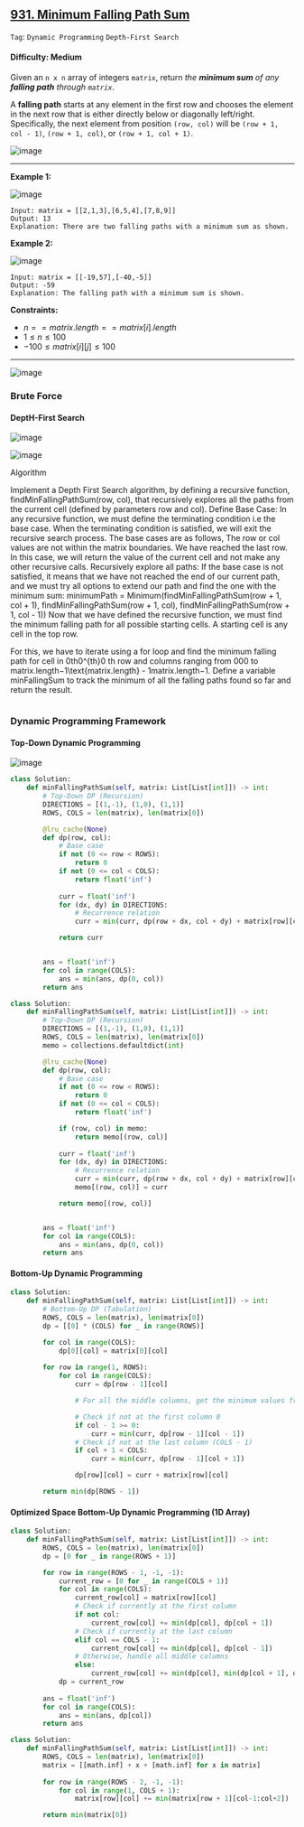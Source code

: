 ## [931. Minimum Falling Path Sum](https://leetcode.com/problems/minimum-falling-path-sum)

```Tag```: ```Dynamic Programming``` ```Depth-First Search```

#### Difficulty: Medium

Given an ```n x n``` array of integers ```matrix```, return _the __minimum sum__ of any __falling path__ through ```matrix```_.

A __falling path__ starts at any element in the first row and chooses the element in the next row that is either directly below or diagonally left/right. Specifically, the next element from position ```(row, col)``` will be ```(row + 1, col - 1)```, ```(row + 1, col)```, or ```(row + 1, col + 1)```.

![image](https://github.com/quananhle/Python/assets/35042430/01313021-4bd2-4ebf-b71c-2499d3d29437)

---

__Example 1:__

![image](https://assets.leetcode.com/uploads/2021/11/03/failing1-grid.jpg)
```
Input: matrix = [[2,1,3],[6,5,4],[7,8,9]]
Output: 13
Explanation: There are two falling paths with a minimum sum as shown.
```

__Example 2:__

![image](https://assets.leetcode.com/uploads/2021/11/03/failing2-grid.jpg)
```
Input: matrix = [[-19,57],[-40,-5]]
Output: -59
Explanation: The falling path with a minimum sum is shown.
```

__Constraints:__

- $n == matrix.length == matrix[i].length$
- $1 \le n \le 100$
- $-100 \le matrix[i][j] \le 100$

---

![image](https://leetcode.com/problems/minimum-falling-path-sum/solutions/2108185/Figures/931/931_overview.png)

### Brute Force

#### DeptH-First Search

![image](https://leetcode.com/problems/minimum-falling-path-sum/Figures/931/931_example_problem.png)

![image](https://leetcode.com/problems/minimum-falling-path-sum/Figures/931/931_example_3possibilities.png)

Algorithm

Implement a Depth First Search algorithm, by defining a recursive function, findMinFallingPathSum(row, col), that recursively explores all the paths from the current cell (defined by parameters row and col).
Define Base Case:
In any recursive function, we must define the terminating condition i.e the base case. When the terminating condition is satisfied, we will exit the recursive search process. The base cases are as follows,
The row or col values are not within the matrix boundaries.
We have reached the last row. In this case, we will return the value of the current cell and not make any other recursive calls.
Recursively explore all paths: If the base case is not satisfied, it means that we have not reached the end of our current path, and we must try all options to extend our path and find the one with the minimum sum:
minimumPath = Minimum(findMinFallingPathSum(row + 1, col + 1),
                      findMinFallingPathSum(row + 1, col),
                      findMinFallingPathSum(row + 1, col - 1))
Now that we have defined the recursive function, we must find the minimum falling path for all possible starting cells. A starting cell is any cell in the top row.

For this, we have to iterate using a for loop and find the minimum falling path for cell in 0th0^{th}0 
th
  row and columns ranging from 000 to matrix.length−1\text{matrix.length} - 1matrix.length−1. Define a variable minFallingSum to track the minimum of all the falling paths found so far and return the result.

```Python

```

### Dynamic Programming Framework

#### Top-Down Dynamic Programming

![image](https://leetcode.com/problems/minimum-falling-path-sum/solutions/2108185/Figures/931/931_recursion_tree.png)

```Python
class Solution:
    def minFallingPathSum(self, matrix: List[List[int]]) -> int:
        # Top-Down DP (Recursion)
        DIRECTIONS = [(1,-1), (1,0), (1,1)]
        ROWS, COLS = len(matrix), len(matrix[0])

        @lru_cache(None)
        def dp(row, col):
            # Base case
            if not (0 <= row < ROWS):
                return 0
            if not (0 <= col < COLS):
                return float('inf')
            
            curr = float('inf')
            for (dx, dy) in DIRECTIONS:
                # Recurrence relation
                curr = min(curr, dp(row + dx, col + dy) + matrix[row][col])

            return curr


        ans = float('inf')
        for col in range(COLS):
            ans = min(ans, dp(0, col))
        return ans
```

```Python
class Solution:
    def minFallingPathSum(self, matrix: List[List[int]]) -> int:
        # Top-Down DP (Recursion)
        DIRECTIONS = [(1,-1), (1,0), (1,1)]
        ROWS, COLS = len(matrix), len(matrix[0])
        memo = collections.defaultdict(int)

        @lru_cache(None)
        def dp(row, col):
            # Base case
            if not (0 <= row < ROWS):
                return 0
            if not (0 <= col < COLS):
                return float('inf')

            if (row, col) in memo:
                return memo[(row, col)]
            
            curr = float('inf')
            for (dx, dy) in DIRECTIONS:
                # Recurrence relation
                curr = min(curr, dp(row + dx, col + dy) + matrix[row][col])
                memo[(row, col)] = curr

            return memo[(row, col)]


        ans = float('inf')
        for col in range(COLS):
            ans = min(ans, dp(0, col))
        return ans
```
#### Bottom-Up Dynamic Programming

```Python
class Solution:
    def minFallingPathSum(self, matrix: List[List[int]]) -> int:
        # Bottom-Up DP (Tabulation)
        ROWS, COLS = len(matrix), len(matrix[0])
        dp = [[0] * (COLS) for _ in range(ROWS)]

        for col in range(COLS):
            dp[0][col] = matrix[0][col]
        
        for row in range(1, ROWS):
            for col in range(COLS):
                curr = dp[row - 1][col]

                # For all the middle columns, get the minimum values from all cells in previous row

                # Check if not at the first column 0
                if col - 1 >= 0:
                    curr = min(curr, dp[row - 1][col - 1])
                # Check if not at the last column (COLS - 1)
                if col + 1 < COLS:
                    curr = min(curr, dp[row - 1][col + 1])

                dp[row][col] = curr + matrix[row][col]

        return min(dp[ROWS - 1])
```

#### Optimized Space Bottom-Up Dynamic Programming (1D Array)

```Python
class Solution:
    def minFallingPathSum(self, matrix: List[List[int]]) -> int:
        ROWS, COLS = len(matrix), len(matrix[0])
        dp = [0 for _ in range(ROWS + 1)]

        for row in range(ROWS - 1, -1, -1):
            current_row = [0 for _ in range(COLS + 1)]
            for col in range(COLS):
                current_row[col] = matrix[row][col]
                # Check if currently at the first column
                if not col:
                    current_row[col] += min(dp[col], dp[col + 1])
                # Check if currently at the last column
                elif col == COLS - 1:
                    current_row[col] += min(dp[col], dp[col - 1])
                # Otherwise, handle all middle columns
                else:
                    current_row[col] += min(dp[col], min(dp[col + 1], dp[col - 1]))
            dp = current_row
        
        ans = float('inf')
        for col in range(COLS):
            ans = min(ans, dp[col])
        return ans
```

```Python
class Solution:
    def minFallingPathSum(self, matrix: List[List[int]]) -> int:
        ROWS, COLS = len(matrix), len(matrix[0])
        matrix = [[math.inf] + x + [math.inf] for x in matrix]
        
        for row in range(ROWS - 2, -1, -1):
            for col in range(1, COLS + 1):
                matrix[row][col] += min(matrix[row + 1][col-1:col+2])

        return min(matrix[0])
```
